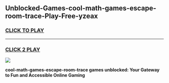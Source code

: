
## Unblocked-Games-cool-math-games-escape-room-trace-Play-Free-yzeax
<h3>
<a href="https://premium76.site?title=cool-math-games-escape-room-trace&ref=18A">CLICK TO PLAY</a></h3>
<hr>

<h3>
<a href="https://premium76.site?title=cool-math-games-escape-room-trace&ref=18A">CLICK 2 PLAY</a>
  
</h3>

<a href="https://premium76.site?title=cool-math-games-escape-room-trace&ref=18A"><img src="https://clearcache.store/games.png"></a>


**cool-math-games-escape-room-trace games unblocked: Your Gateway to Fun and Accessible Online Gaming**
